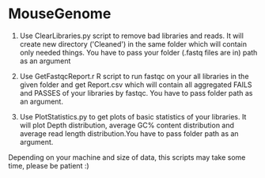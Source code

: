 # MouseGenome

1. Use ClearLibraries.py script to remove bad libraries and reads. It will create new directory ('Cleaned') in the same folder which will contain only needed things. You have to pass your folder (.fastq files are in) path as an argument


3. Use GetFastqcReport.r R script to run fastqc on your all libraries in the given folder and get Report.csv which will contain all aggregated FAILS and PASSES of your libraries by fastqc. You have to pass folder path as an argument.


4. Use PlotStatistics.py to get plots of basic statistics of your libraries. It will plot Depth distribution, average GC% content distribution and average read length distribution.You have to pass folder path as an argument.


Depending on your machine and size of data, this scripts may take some time, please be patient :)
